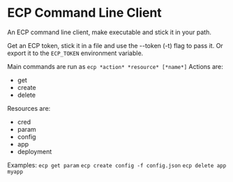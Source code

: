 # ECP Command Line Client

An ECP command line client, make executable and stick it in your path.

Get an ECP token, stick it in a file and use the --token (-t) flag to pass it. 
Or export it to the `ECP_TOKEN` environment variable.

Main commands are run as `ecp *action* *resource* [*name*]`
Actions are: 
 - get
 - create
 - delete

Resources are: 
 - cred
 - param
 - config
 - app
 - deployment

Examples:
`ecp get param`
`ecp create config -f config.json`
`ecp delete app myapp`
